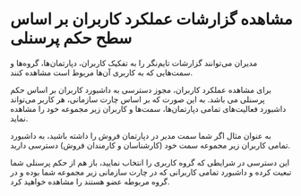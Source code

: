 # مشاهده گزارشات عملکرد کاربران بر اساس سطح حکم پرسنلی 

مدیران می‌توانند گزارشات تایم‌نگر را به تفکیک کاربران، دپارتمان‌ها، گروه‌ها و سمت‌هایی که به کاربری آن‌ها مربوط است مشاهده کنند. 

برای مشاهده عملکرد کاربران، مجوز دسترسی به داشبورد کاربران بر اساس حکم پرسنلی می باشد. به این صورت که بر اساس چارت سازمانی، هر کاربر می‌تواند داشبورد فعالیت‌های تمامی دپارتمان‌ها، سمت‌ها و کاربران زیر مجموعه خود را مشاهده نماید.

به عنوان مثال اگر شما سمت مدیر در دپارتمان فروش را داشته باشید، به داشبورد تمامی کاربران زیر مجموعه سمت خود  (کارشناسان و کارمندان فروش) دسترسی دارید. 

این دسترسی در شرایطی که گروه کاربری را انتخاب نمایید، باز هم از حکم پرسنلی شما تبعیت کرده و داشبورد تمامی کاربرانی که در چارت سازمانی زیر مجموعه شما بوده و در گروه مربوطه عضو هستند را مشاهده خواهید کرد.
